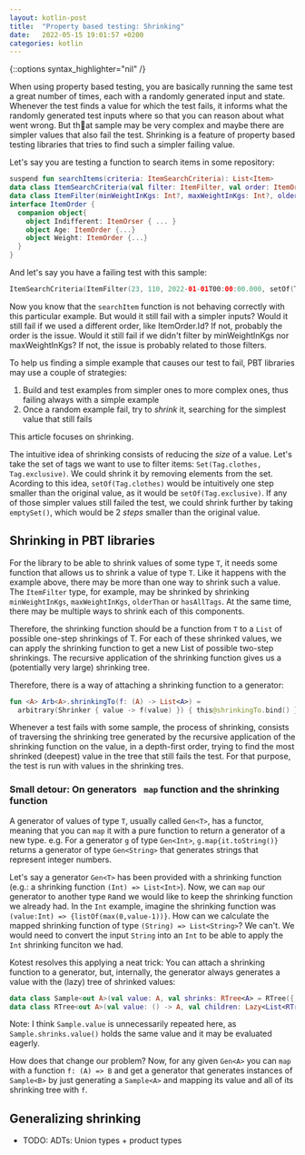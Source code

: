```yaml
---
layout: kotlin-post
title:  "Property based testing: Shrinking"
date:   2022-05-15 19:01:57 +0200
categories: kotlin
---
```


{::options syntax_highlighter="nil" /}


When using property based testing, you are basically running the same test a great number of times, each with a randomly generated input and state. Whenever the test finds a value for which the test fails, it informs what the randomly generated test inputs where so that you can reason about what went wrong. But that sample may be very complex and maybe there are simpler values that also fail the test. Shrinking is a feature of property based testing libraries that tries to find such a simpler failing value.

Let's say you are testing a function to search items in some repository:

```kotlin
suspend fun searchItems(criteria: ItemSearchCriteria): List<Item>
data class ItemSearchCriteria(val filter: ItemFilter, val order: ItemOrder)
data class ItemFilter(minWeightInKgs: Int?, maxWeightInKgs: Int?, olderThan: Instant?, hasAllTags: Set<Tag> = emptySet())
interface ItemOrder {
  companion object{
    object Indifferent: ItemOrser { ... }
    object Age: ItemOrder {...}
    object Weight: ItemOrder {...}
  }                     
}

```

And let's say you have a failing test with this sample:

```kotlin
ItemSearchCriteria(ItemFilter(23, 110, 2022-01-01T00:00:00.000, setOf(Tag.clothes, Tag.exclusive)), AgetItemOrder)
```

Now you know that the `searchItem` function is not behaving correctly with this particular example. But would it still fail with a simpler inputs? Would it still fail if we used a different order, like ItemOrder.Id? If not, probably the order is the issue. Would it still fail if we didn't filter by minWeightInKgs nor maxWeightInKgs? If not, the issue is probably related to those filters.

To help us finding a simple example that causes our test to fail, PBT libraries may use a couple of strategies:

1. Build and test examples from simpler ones to more complex ones, thus failing always with a simple example
2. Once a random example fail, try to _shrink_ it, searching for the simplest value that still fails

This article focuses on shrinking.

The intuitive idea of shrinking consists of reducing the _size_ of a value. Let's take the set of tags we want to use to filter items: `Set(Tag.clothes, Tag.exclusive)`. We could shrink it by removing elements from the set. Acording to this idea, `setOf(Tag.clothes)` would be intuitively one step smaller than the original value, as it would be `setOf(Tag.exclusive)`. If any of those simpler values still failed the test, we could shrink further by taking `emptySet()`, which would be 2 _steps_ smaller than the original value.

## Shrinking in PBT libraries

For the library to be able to shrink values of some type `T`, it needs some function that allows us to shrink a value of type `T`. Like it happens with the example above, there may be more than one way to shrink such a value. The `ItemFilter` type, for example, may be shrinked by shrinking `minWeightInKgs`, `maxWeightInKgs`, `olderThan` or `hasAllTags`. At the same time, there may be multiple ways to shrink each of this components.

Therefore, the shrinking function should be a function from `T` to a `List` of possible one-step shrinkings of T. For each of these shrinked values, we can apply the shrinking function to get a new List of possible two-step shrinkings. The recursive application of the shrinking function gives us a (potentially very large) shrinking tree.

Therefore, there is a way of attaching a shrinking function to a generator:

```kotlin
fun <A> Arb<A>.shrinkingTo(f: (A) -> List<A>) =
  arbitrary(Shrinker { value -> f(value) }) { this@shrinkingTo.bind() }
```

Whenever a test fails with some sample, the process of shrinking, consists of traversing the shrinking tree generated by the recursive application of the shrinking function on the value, in a depth-first order, trying to find the most shrinked (deepest) value in the tree that still fails the test. For that purpose, the test is run with values in the shrinking tres.

### Small detour: On generators ` map` function and the shrinking function

A generator of values of type `T`, usually called `Gen<T>`, has a functor, meaning that you can `map` it with a pure function to return a generator of a new type. e.g. For a generator `g` of type `Gen<Int>`, `g.map{it.toString()}` returns a generator of type `Gen<String>` that generates strings that represent integer numbers.

Let's say a generator `Gen<T>` has been provided with a shrinking function  (e.g.: a shrinking function `(Int) => List<Int>`). Now, we can `map` our generator to another type `R`and we would like to keep the shrinking function we already had. In the `Int` example, imagine the shrinking function was `(value:Int) => {listOf(max(0,value-1))}`. How can we calculate the mapped shrinking function of type `(String) => List<String>`? We can't. We would need to convert the input `String` into an `Int` to be able to apply the `Int` shrinking funciton we had.

Kotest resolves this applying a neat trick: You can attach a shrinking function to a generator, but, internally, the generator always generates a value with the (lazy) tree of shrinked values:

```kotlin
data class Sample<out A>(val value: A, val shrinks: RTree<A> = RTree({ value }))
data class RTree<out A>(val value: () -> A, val children: Lazy<List<RTree<A>>> = lazy { emptyList<RTree<A>>() })
```

Note: I think `Sample.value` is unnecessarily repeated here, as `Sample.shrinks.value()` holds the same value and it may be evaluated eagerly.

How does that change our problem? Now, for any given `Gen<A>` you can `map` with a function `f: (A) => B` and get a generator that generates instances of `Sample<B>` by just generating a `Sample<A>` and mapping its value and all of its shrinking tree with `f`.



## Generalizing shrinking

- TODO: ADTs: Union types + product types






